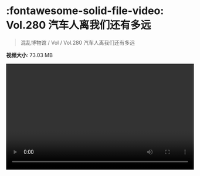 # :fontawesome-solid-file-video: Vol.280 汽车人离我们还有多远

> 混乱博物馆 / Vol / Vol.280 汽车人离我们还有多远

**视频大小**: 73.03 MB

<video id="V-7da4cf41fc47af145a4a1e70eff2384f" width="512" height="288" preload="none" playsinline webkit-playsinline></video>